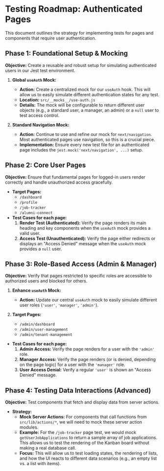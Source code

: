 # Testing Roadmap: Authenticated Pages

This document outlines the strategy for implementing tests for pages and components that require user authentication.

## Phase 1: Foundational Setup & Mocking

**Objective:** Create a reusable and robust setup for simulating authenticated users in our Jest test environment.

1.  **Global `useAuth` Mock:**
    *   **Action:** Create a centralized mock for our `useAuth` hook. This will allow us to easily simulate different authentication states for any test.
    *   **Location:** `src/__mocks__/use-auth.js`
    *   **Details:** The mock will be configurable to return different user objects (e.g., a standard user, a manager, an admin) or a `null` user to test access control.

2.  **Standard Navigation Mock:**
    *   **Action:** Continue to use and refine our mock for `next/navigation`. Most authenticated pages use navigation, so this is a crucial piece.
    *   **Implementation:** Ensure every new test file for an authenticated page includes the `jest.mock('next/navigation', ...)` setup.

## Phase 2: Core User Pages

**Objective:** Ensure that fundamental pages for logged-in users render correctly and handle unauthorized access gracefully.

*   **Target Pages:**
    *   `/dashboard`
    *   `/profile`
    *   `/job-tracker`
    *   `/alumni-connect`
*   **Test Cases for each page:**
    1.  **Render Test (Authenticated):** Verify the page renders its main heading and key components when the `useAuth` mock provides a valid user.
    2.  **Access Test (Unauthenticated):** Verify the page either redirects or displays an "Access Denied" message when the `useAuth` mock provides a `null` user.

## Phase 3: Role-Based Access (Admin & Manager)

**Objective:** Verify that pages restricted to specific roles are accessible to authorized users and blocked for others.

1.  **Enhance `useAuth` Mock:**
    *   **Action:** Update our central `useAuth` mock to easily simulate different user roles (`'user'`, `'manager'`, `'admin'`).

2.  **Target Pages:**
    *   `/admin/dashboard`
    *   `/admin/user-management`
    *   `/admin/tenant-management`
*   **Test Cases for each page:**
    1.  **Admin Access:** Verify the page renders for a user with the `'admin'` role.
    2.  **Manager Access:** Verify the page renders (or is denied, depending on the page logic) for a user with the `'manager'` role.
    3.  **User Access Denial:** Verify a regular `'user'` is shown an "Access Denied" message.

## Phase 4: Testing Data Interactions (Advanced)

**Objective:** Test components that fetch and display data from server actions.

*   **Strategy:**
    *   **Mock Server Actions:** For components that call functions from `src/lib/actions/*`, we will need to mock these server action modules.
    *   **Example:** For the `/job-tracker` page test, we would mock `getUserJobApplications` to return a sample array of job applications. This allows us to test the rendering of the Kanban board without making a real database call.
    *   **Focus:** This will allow us to test loading states, the rendering of lists, and how the UI reacts to different data scenarios (e.g., an empty list vs. a list with items).
